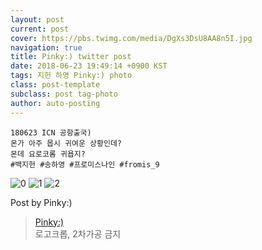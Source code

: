 ```yaml
---
layout: post
current: post
cover: https://pbs.twimg.com/media/DgXs3DsU8AA8n5I.jpg
navigation: true
title: Pinky:) twitter post
date: 2018-06-23 19:49:14 +0900 KST
tags: 지헌 하영 Pinky:) photo
class: post-template
subclass: post tag-photo
author: auto-posting
---
```


```  
180623 ICN 공항출국)  
몬가 아주 몹시 귀여운 상황인데?  
몬데 요로코롬 귀욥지?  
#백지헌 #송하영 #프로미스나인 #fromis_9  

```

![0](https://pbs.twimg.com/media/DgXsWCPUwAAXJHa.jpg)
![1](https://pbs.twimg.com/media/DgXsZAmU8AEbbYX.jpg)
![2](https://pbs.twimg.com/media/DgXs3DsU8AA8n5I.jpg)


Post by Pinky:)

> [Pinky:)](https://twitter.com/pinkypic7)  
  로고크롭, 2차가공 금지
